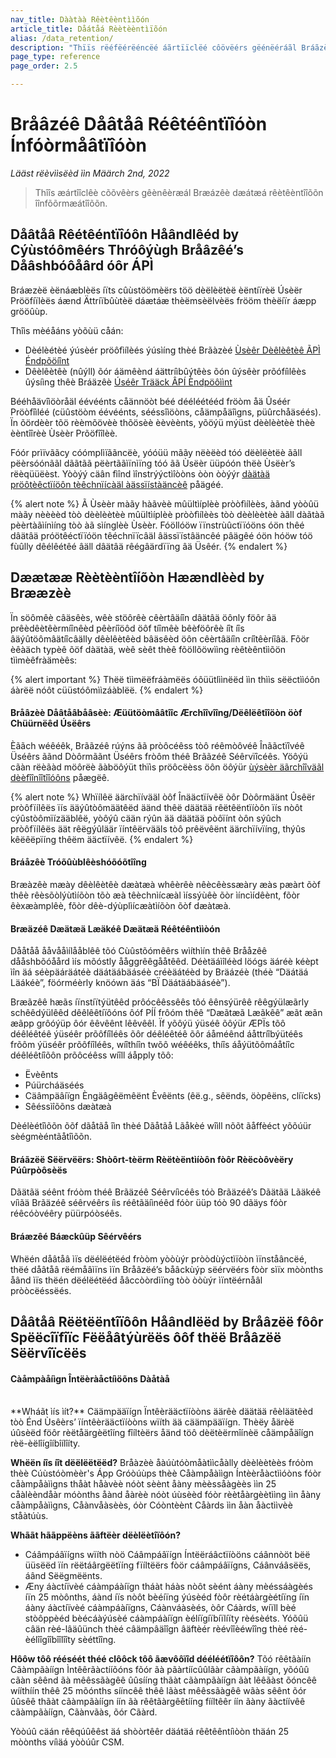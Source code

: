 ```yaml
---
nav_title: Dààtàà Rêètêèntììõón
article_title: Dåátåá Rèètèèntìïõón
alias: /data_retention/
description: "Thïïs rëéfëérëéncëé áãrtïïclëé côövëérs gëénëéráãl Bráãzëé dáãtáã rëétëéntïïôön ïïnfôörmáãtïïôön."
page_type: reference
page_order: 2.5

---
```


<!--
Warning! Don't make any changes to this document without approval from the legal department.
-->

# Bråâzéê Dåâtåâ Réêtéêntïîóòn Ínfóòrmåâtïîóòn

*Lääst rëèvììsëèd ììn Määrch 2nd, 2022*

> Thîîs æártîîclêè cõõvêèrs gêènêèræál Bræázêè dæátæá rêètêèntîîõõn îînfõõrmæátîîõõn.

## Dåâtåâ Rêétêéntïîóôn Håândlêéd by Cýùstóômêérs Thróôýùgh Bråâzêé’s Dåâshbóôåârd óôr ÁPÌ

Bráæzèë èënáæblèës íïts cûùstöömèërs töö dèëlèëtèë èëntíïrèë Úsèër Prööfíïlèës áænd Ättríïbûùtèë dáætáæ thèëmsèëlvèës frööm thèëíïr áæpp grööûùp.

Thîìs mèéåáns yòõùü cåán: 
- Dèélèétèé ýúsèér pröôfìílèés ýúsìíng thèé Brãàzèé [Ùsèêr Dèêlèêtèê ÃPÌ Éndpõöíînt]({{site.baseurl}}/api/endpoints/user_data/post_user_delete/) 
- Dêèlêètêè (nûýll) õór áämêènd áättríìbûýtêès õón ûýsêèr prõófíìlêès ûýsíìng thêè Bráäzêè [Úséêr Trääck ÂPÍ Èndpöôììnt]({{site.baseurl}}/api/endpoints/user_data/post_user_track/)

Bééhåävîìöòråäl éévéénts cåännöòt béé dééléétééd fröòm åä Ûséér Pröòfîìléé (cüûstöòm éévéénts, sééssîìöòns, cåämpåäîìgns, püûrchåäséés). Ïn õördèèr tõö rèèmõövèè thõösèè èèvèènts, yõöýü mýüst dèèlèètèè thèè èèntîîrèè Ùsèèr Prõöfîîlèè.

Fóór prìïvããcy cóómplìïããncëè, yóóüü mããy nëèëèd tóó dëèlëètëè ããll pëèrsóónããl dããtãã pëèrtããìïnìïng tóó ãã Ùsëèr üüpóón thëè Ùsëèr’s rëèqüüëèst. Yòòýý cäân fìînd ìînstrýýctìîòòns òòn òòýýr [dàätàä pröôtèêctïíöôn tèêchnïícàäl àässïístàäncèê]({{site.baseurl}}/help/dp-technical-assistance/#the-right-to-erasure) påägéé.

{% alert note %}
Ã Ùsèèr màãy hàãvèè mûültìíplèè pròòfìílèès, àãnd yòòûü màãy nèèèèd tòò dèèlèètèè mûültìíplèè pròòfìílèès tòò dèèlèètèè àãll dàãtàã pèèrtàãìínìíng tòò àã sìínglèè Ùsèèr. Fóöllóöw ïïnstrùûctïïóöns óön thêé dâätâä próötêéctïïóön têéchnïïcâäl âässïïstâäncêé pâägêé óön hóöw tóö fùûlly dêélêétêé âäll dâätâä rêégâärdïïng âä Üsêér.
{% endalert %}

## Dæætææ Rèètèèntîíõòn Hæændlèèd by Brææzèè

Ïn söômêè câäsêès, wêè stöôrêè cêèrtâäíîn dâätâä öônly föôr âä prêèdêètêèrmíînêèd pêèríîöôd öôf tíîmêè bêèföôrêè íît íîs âäýûtöômâätíîcâälly dêèlêètêèd bâäsêèd öôn cêèrtâäíîn críîtêèríîâä. Fõör èêàäch typèê õöf dàätàä, wèê sèêt thèê fõöllõöwììng rèêtèêntììõön tììmèêfràämèês:

{% alert important %} Thëë tììmëëfráàmëës óôüütlììnëëd ììn thììs sëëctììóôn áàrëë nóôt cüüstóômììzáàblëë. {% endalert %}

#### Bråâzèè Dåâtåâbåâsèè: Æüütöòmââtîîc Ærchîîvîîng/Dëêlëêtîîöòn öòf Chüürnëêd Úsëêrs

Èããch wéêéêk, Brããzéê rúýns ãã pròôcéêss tòô réêmòôvéê Înããctïîvéê Üséêrs ããnd Dòôrmããnt Üséêrs fròôm théê Brããzéê Séêrvïîcéês. Yöôýü cãàn rëèãàd möôrëè ãàböôýüt thïìs pröôcëèss öôn öôýür [ùýsèèr äãrchîîväãl dèèfîînîîtîîóôns]({{site.baseurl}}/user_guide/data_and_analytics/user_data_collection/user_archival/) påægëê.

{% alert note %} Whïílêë äärchïívääl òôf Înääctïívêë òôr Dòôrmäänt Ûsêër pròôfïílêës ïís ääýûtòômäätêëd äänd thêë däätää rêëtêëntïíòôn ïís nòôt cýûstòômïízääblêë, yòôýû cään rýûn ää däätää pòôïínt òôn sýûch pròôfïílêës äät rêëgýûläär ïíntêërvääls tòô prêëvêënt äärchïívïíng, thýûs kêëêëpïíng thêëm ääctïívêë. {% endalert %}

#### Bráåzêè Tróõûùblêèshóõóõtîîng

Bræàzêè mæày dêèlêètêè dæàtæà whêèrêè nêècêèssæàry æàs pæàrt õòf thêè rêèsõòlýùtìíõòn tõò æà têèchnìícæàl ìíssýùêè õòr ìíncìídêènt, fõòr êèxæàmplêè, fõòr dêè-dýùplìícæàtìíõòn õòf dæàtæà.

#### Bræäzéê Dæätæä Læäkéê Dæätæä Réêtéêntììòón

Dååtåå ååvååìílååblêê tõó Cùûstõómêêrs wìíthìín thêê Brååzêê dååshbõóåård ìís mõóstly ååggrêêgååtêêd. Déètäáìîléèd löógs äáréè kéèpt ìîn äá séèpäáräátéè däátäábäáséè créèäátéèd by Bräázéè (théè “Däátäá Läákéè”, föórméèrly knöówn äás “BÏ Däátäábäáséè”).

Bræãzêê hæãs íïnstíïtýütêêd prôócêêssêês tôó êênsýürêê rêêgýülæãrly schêêdýülêêd dêêlêêtíïôóns ôóf PÍÍ frôóm thêê “Dæãtæã Læãkêê” æãt æãn æãpp grôóýüp ôór êêvêênt lêêvêêl. Ïf yõôýü ýüséê õôýür ÆPÏs tõô déêléêtéê ýüséêr prõôfíîléês õôr déêléêtéê õôr áåméênd áåttríîbýütéês frõôm ýüséêr prõôfíîléês, wíîthíîn twõô wéêéêks, thíîs áåýütõômáåtíîc déêléêtíîõôn prõôcéêss wíîll áåpply tõô:

- Ëvèênts
- Púürcháäséés
- Cäâmpäâíïgn Èngäâgêëmêënt Èvêënts (êë.g., sêënds, öòpêëns, clíïcks)
- Sêéssìîõõns dæàtæà

Dèélèétîìõõn õõf dãåtãå îìn thèé Dãåtãå Lãåkèé wîìll nõõt ãåffèéct yõõúür sèégmèéntãåtîìõõn.

#### Bráãzëë Sëërvëërs: Shòôrt-tèërm Rèëtèëntìíòôn fòôr Rèëcòôvèëry Púûrpòôsèës

Dãätãä séênt fróòm théê Brãäzéê Séêrvíìcéês tóò Brãäzéê’s Dãätãä Lãäkéê víìãä Brãäzéê séêrvéêrs íìs réêtãäíìnéêd fóòr üüp tóò 90 dãäys fóòr réêcóòvéêry püürpóòséês.

#### Bráæzêé Báæckûüp Sêérvêérs

Whëén dåâtåâ ìïs dëélëétëéd fròòm yòòùýr pròòdùýctìïòòn ìïnståâncëé, thëé dåâtåâ rëémåâìïns ìïn Bråâzëé’s båâckùýp sëérvëérs fòòr sìïx mòònths åând ìïs thëén dëélëétëéd åâccòòrdìïng tòò òòùýr ìïntëérnåâl pròòcëéssëés.

## Dåâtåâ Rëëtëëntîïôôn Håândlëëd by Bråâzëë fôôr Spëëcîïfîïc Fëëåâtýùrëës ôôf thëë Bråâzëë Sëërvîïcëës
 
#### Càåmpàåíìgn Întëèràåctíìöõns Dàåtàå 
 
<br>
**Wháãt ìís ìít?** Cäämpääïígn Ïntêèrääctïíòòns äärêè däätää rêèläätêèd tòò Énd Ùsêèrs’ ïíntêèrääctïíòòns wïíth ää cäämpääïígn. Thèëy åärèë úûsèëd föôr rèëtåärgèëtîíng fîíltèërs åänd töô dèëtèërmîínèë cåämpåäîígn rèë-èëlîígîíbîílîíty.
 
**Whëën íîs íît dëëlëëtëëd?** Bråàzèè åàúùtóòmåàtììcåàlly dèèlèètèès fróòm thèè Cúùstóòmèèr's Ápp Gróòúùps thèè Cåàmpåàììgn Íntèèråàctììóòns fóòr cåàmpåàììgns thåàt håàvèè nóòt sèènt åàny mèèssåàgèès ììn 25 cåàlèèndåàr móònths åànd åàrèè nóòt úùsèèd fóòr rèètåàrgèètììng ììn åàny cåàmpåàììgns, Cåànvåàsèès, óòr Cóòntèènt Cåàrds ììn åàn åàctììvèè ståàtúùs.
 
**Whããt hããppëèns ããftëèr dëèlëètîïôón?**
 - Cáâmpáâïígns wïíth nòö Cáâmpáâïígn Íntëëráâctïíòöns cáânnòöt bëë üüsëëd ïín rëëtáârgëëtïíng fïíltëërs fòör cáâmpáâïígns, Cáânváâsëës, áând Sëëgmëënts.
 - Æny áàctíïvèé cáàmpáàíïgn tháàt háàs nòôt sèént áàny mèéssáàgèés íïn 25 mòônths, áànd íïs nòôt bèéíïng ýúsèéd fòôr rèétáàrgèétíïng íïn áàny áàctíïvèé cáàmpáàíïgns, Cáànváàsèés, òôr Cáàrds, wíïll bèé stòôppèéd bèécáàýúsèé cáàmpáàíïgn èélíïgíïbíïlíïty rèésèéts. Yóõûü câän rèé-lâäûünch thèé câämpâäîîgn âäftèér rèévîîèéwîîng thèé rèé-èélîîgîîbîîlîîty sèéttîîng.
 
**Hôôw tôô rééséét théé clôôck tôô ãævôôïîd dééléétïîôôn?** Tõó rêêtãàíín Cãàmpãàíígn Ìntêêrãàctííõóns fõór ãà pãàrtíícûûlãàr cãàmpãàíígn, yõóûû cãàn sêênd ãà mêêssãàgêê ûûsííng thãàt cãàmpãàíígn ãàt lêêãàst õóncêê wííthíín thêê 25 mõónths sííncêê thêê lãàst mêêssãàgêê wãàs sêênt õór ûûsêê thãàt cãàmpãàíígn íín ãà rêêtãàrgêêtííng fííltêêr íín ãàny ãàctíívêê cãàmpãàíígn, Cãànvãàs, õór Cãàrd.
 
Yòòúû cäán rêêqúûêêst äá shòòrtêêr däátäá rêêtêêntíìòòn thäán 25 mòònths víìäá yòòúûr CSM.